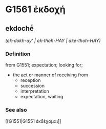 # G1561 ἐκδοχή

## ekdochḗ

_(ek-dokh-ay' | ek-thoh-HAY | ake-thoh-HAY)_

### Definition

from G1551; expectation; looking for; 

- the act or manner of receiving from
  - reception
  - succession
  - interpretation
  - expectation, waiting

### See also

[[G1551|G1551 ἐκδέχομαι]]
